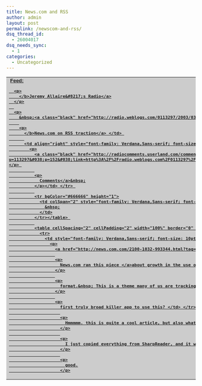 ```yaml
---
title: News.com and RSS
author: admin
layout: post
permalink: /newscom-and-rss/
dsq_thread_id:
  - 26004017
dsq_needs_sync:
  - 1
categories:
  - Uncategorized
---
```

<table cellSpacing="0" cellPadding="0" width="100%" bgColor="#cccccc" border="0" id="table1">
  <tr>
    <td style="font-family: Verdana,Sans-serif; font-size: 10pt">
      &nbsp;<a class="black" href="http://radio.weblogs.com/0113297/"><b>Feed:</p> 
      
      <p>
        </b>Jeremy Allaire&#8217;s Radio</a>
      </p>
      
      <p>
        &nbsp;<a class="black" href="http://radio.weblogs.com/0113297/2003/03/20.html#a152"><b>Title:</p> 
        
        <p>
          </b>News.com on RSS traction</a> </td> 
          
          <td align="right" style="font-family: Verdana,Sans-serif; font-size: 10pt">
            <p>
              <a class="black" href="http://radiocomments.userland.com/comments?u=113297&#038;p=152&#038;link=http%3A%2F%2Fradio.weblogs.com%2F0113297%2F2003%2F03%2F20.html%23a152"></p> 
              
              <p>
                Comments</a>&nbsp;
              </p></td> </tr> 
              
              <tr bgColor="#666666" height="1">
                <td colSpan="2" style="font-family: Verdana,Sans-serif; font-size: 10pt">
                  &nbsp;
                </td>
              </tr></table> 
              
              <table cellSpacing="2" cellPadding="2" width="100%" border="0" id="table2">
                <tr>
                  <td style="font-family: Verdana,Sans-serif; font-size: 10pt">
                    <p>
                      <a href="http://news.com.com/2100-1032-993344.html?tag=fd_lede1_hed"></p> 
                      
                      <p>
                        News.com ran this piece </a>about growth in the use of RSS as a non-news
                      </p>
                      
                      <p>
                        format.&nbsp; This is a theme many of us are tracking.&nbsp; What will be the
                      </p>
                      
                      <p>
                        first truly broad killer app to use this? </td> </tr> </table> 
                        
                        <p>
                          Hmmmmm. this is quite a cool article, but also what about the way its posted?
                        </p>
                        
                        <p>
                          I just copied everything from SharpReader, and it worked. i thinks it looks
                        </p>
                        
                        <p>
                          good.
                        </p>